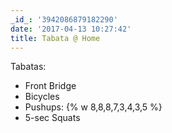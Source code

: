 ```yaml
---
_id_: '3942086879182290'
date: '2017-04-13 10:27:42'
title: Tabata @ Home
---
```


Tabatas:
- Front Bridge
- Bicycles
- Pushups: {% w 8,8,8,7,3,4,3,5 %}
- 5-sec Squats
